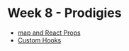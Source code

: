 # Week 8 - Prodigies
- [map and React Props](./1-map-and-React-Props/README.md)
- [Custom Hooks](./2-Custom-Hooks/README.md/)